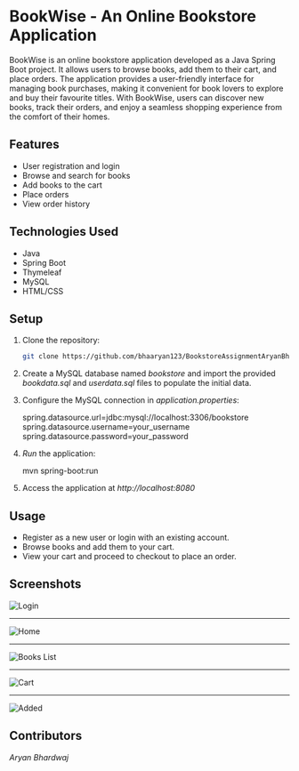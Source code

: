 # BookWise - An Online Bookstore Application

BookWise is an online bookstore application developed as a Java Spring Boot project. It allows users to browse books, add them to their cart, and place orders. The application provides a user-friendly interface for managing book purchases, making it convenient for book lovers to explore and buy their favourite titles. With BookWise, users can discover new books, track their orders, and enjoy a seamless shopping experience from the comfort of their homes.

## Features

- User registration and login
- Browse and search for books
- Add books to the cart
- Place orders
- View order history

## Technologies Used

- Java
- Spring Boot
- Thymeleaf
- MySQL
- HTML/CSS

## Setup

1. Clone the repository:

   ```bash
   git clone https://github.com/bhaaryan123/BookstoreAssignmentAryanBhardwaj.git

2. Create a MySQL database named *bookstore* and import the provided _bookdata.sql_ and *userdata.sql* files to populate the initial data.

3. Configure the MySQL connection in *application.properties*:

   spring.datasource.url=jdbc:mysql://localhost:3306/bookstore
   spring.datasource.username=your_username
   spring.datasource.password=your_password

4. *Run* the application:

   mvn spring-boot:run

5. Access the application at *http://localhost:8080*

## Usage

- Register as a new user or login with an existing account.
- Browse books and add them to your cart.
- View your cart and proceed to checkout to place an order.

## Screenshots
   <img src="assets/Bookstore-SpringBoot-Login.png" alt="Login">
   <hr>
   <img src="assets/Bookstore-SpringBoot-Home.png" alt="Home">
   <hr>
   <img src="assets/Bookstore-SpringBoot-BooksList.png" alt="Books List">
   <hr>
   <img src="assets/Bookstore-SpringBoot-Cart.png" alt="Cart">
   <hr>
   <img src="assets/Bookstore-SpringBoot-Added.png" alt="Added">

## Contributors

*Aryan Bhardwaj*




